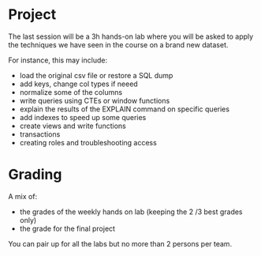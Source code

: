 # Project

The last session will be a 3h hands-on lab where you will be asked to apply the techniques we have seen in the course on a brand new dataset.

For instance, this may include:

- load the original csv file or restore a SQL dump
- add keys, change col types if neeed
- normalize some of the columns
- write queries using CTEs or window functions
- explain the results of the EXPLAIN command on specific queries
- add indexes to speed up some queries
- create views and write functions
- transactions
- creating roles and troubleshooting access

# Grading

A mix of:

- the grades of the weekly hands on lab (keeping the 2 /3 best grades only)
- the grade for the final project

You can pair up for all the labs but no more than 2 persons per team.


